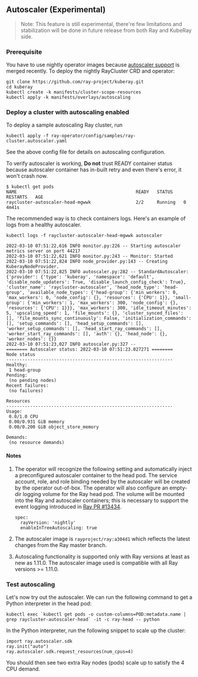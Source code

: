 ## Autoscaler (Experimental)

> Note: This feature is still experimental, there're few limitations and stabilization will be done in future release from both Ray and KubeRay side.

### Prerequisite

You have to use nightly operator images because [autoscaler support](https://github.com/ray-project/kuberay/pull/163) is merged recently.
To deploy the nightly RayCluster CRD and operator:

```
git clone https://github.com/ray-project/kuberay.git
cd kuberay
kubectl create -k manifests/cluster-scope-resources
kubectl apply -k manifests/overlays/autoscaling
```

### Deploy a cluster with autoscaling enabled

To deploy a sample autoscaling Ray cluster, run
```
kubectl apply -f ray-operator/config/samples/ray-cluster.autoscaler.yaml
```

See the above config file for details on autoscaling configuration.

To verify autoscaler is working, **Do not** trust READY container status because autoscaler container has in-built retry and even there's error, it won't crash now.

```
$ kubectl get pods
NAME                                             READY   STATUS    RESTARTS   AGE
raycluster-autoscaler-head-mgwwk                 2/2     Running   0          4m41s
```

The recommended way is to check containers logs. Here's an example of logs from a healthy autoscaler.
```
kubectl logs -f raycluster-autoscaler-head-mgwwk autoscaler

2022-03-10 07:51:22,616	INFO monitor.py:226 -- Starting autoscaler metrics server on port 44217
2022-03-10 07:51:22,621	INFO monitor.py:243 -- Monitor: Started
2022-03-10 07:51:22,824	INFO node_provider.py:143 -- Creating KuberayNodeProvider.
2022-03-10 07:51:22,825	INFO autoscaler.py:282 -- StandardAutoscaler: {'provider': {'type': 'kuberay', 'namespace': 'default', 'disable_node_updaters': True, 'disable_launch_config_check': True}, 'cluster_name': 'raycluster-autoscaler', 'head_node_type': 'head-group', 'available_node_types': {'head-group': {'min_workers': 0, 'max_workers': 0, 'node_config': {}, 'resources': {'CPU': 1}}, 'small-group': {'min_workers': 1, 'max_workers': 300, 'node_config': {}, 'resources': {'CPU': 1}}}, 'max_workers': 300, 'idle_timeout_minutes': 5, 'upscaling_speed': 1, 'file_mounts': {}, 'cluster_synced_files': [], 'file_mounts_sync_continuously': False, 'initialization_commands': [], 'setup_commands': [], 'head_setup_commands': [], 'worker_setup_commands': [], 'head_start_ray_commands': [], 'worker_start_ray_commands': [], 'auth': {}, 'head_node': {}, 'worker_nodes': {}}
2022-03-10 07:51:23,027	INFO autoscaler.py:327 --
======== Autoscaler status: 2022-03-10 07:51:23.027271 ========
Node status
---------------------------------------------------------------
Healthy:
 1 head-group
Pending:
 (no pending nodes)
Recent failures:
 (no failures)

Resources
---------------------------------------------------------------
Usage:
 0.0/1.0 CPU
 0.00/0.931 GiB memory
 0.00/0.200 GiB object_store_memory

Demands:
 (no resource demands)
```

#### Notes

1. The operator will recognize the following setting and automatically inject a preconfigured autoscaler container to the head pod.
   The service account, role, and role binding needed by the autoscaler will be created by the operator out-of-box.
   The operator will also configure an empty-dir logging volume for the Ray head pod. The volume will be mounted into the Ray and
   autoscaler containers; this is necessary to support the event logging introduced in [Ray PR #13434](https://github.com/ray-project/ray/pull/13434).

    ```
    spec:
      rayVersion: 'nightly'
      enableInTreeAutoscaling: true
    ```

2. The autoscaler image is `rayproject/ray:a304d1` which reflects the latest changes from the Ray master branch.

3. Autoscaling functionality is supported only with Ray versions at least as new as 1.11.0. The autoscaler image used
is compatible with all Ray versions >= 1.11.0.

### Test autoscaling

Let's now try out the autoscaler. We can run the following command to get a Python interpreter in the head pod:

```
kubectl exec `kubectl get pods -o custom-columns=POD:metadata.name | grep raycluster-autoscaler-head` -it -c ray-head -- python
```

In the Python interpreter, run the following snippet to scale up the cluster:

```
import ray.autoscaler.sdk
ray.init("auto")
ray.autoscaler.sdk.request_resources(num_cpus=4)
```

You should then see two extra Ray nodes (pods) scale up to satisfy the 4 CPU demand.
